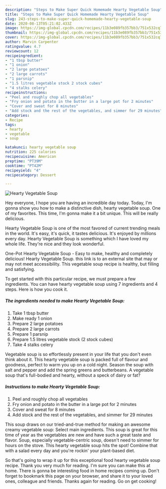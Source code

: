 ```yaml
---
description: "Steps to Make Super Quick Homemade Hearty Vegetable Soup"
title: "Steps to Make Super Quick Homemade Hearty Vegetable Soup"
slug: 243-steps-to-make-super-quick-homemade-hearty-vegetable-soup
date: 2020-08-13T05:21:02.433Z
image: https://img-global.cpcdn.com/recipes/11b3e089fb357bb3/751x532cq70/hearty-vegetable-soup-recipe-main-photo.jpg
thumbnail: https://img-global.cpcdn.com/recipes/11b3e089fb357bb3/751x532cq70/hearty-vegetable-soup-recipe-main-photo.jpg
cover: https://img-global.cpcdn.com/recipes/11b3e089fb357bb3/751x532cq70/hearty-vegetable-soup-recipe-main-photo.jpg
author: Marvin Carpenter
ratingvalue: 4.7
reviewcount: 12
recipeingredient:
- "1 tbsp butter"
- "1 onion"
- "2 large potatoes"
- "2 large carrots"
- "1 parsnip"
- "1.5 litres vegetable stock 2 stock cubes"
- "4 stalks celery"
recipeinstructions:
- "Peel and roughly chop all vegetables"
- "Fry onion and potato in the butter in a large pot for 2 minutes"
- "Cover and sweat for 8 minutes"
- "Add stock and the rest of the vegetables, and simmer for 29 minutes"
categories:
- Recipe
tags:
- hearty
- vegetable
- soup

katakunci: hearty vegetable soup 
nutrition: 225 calories
recipecuisine: American
preptime: "PT39M"
cooktime: "PT42M"
recipeyield: "4"
recipecategory: Dessert

---
```



![Hearty Vegetable Soup](https://img-global.cpcdn.com/recipes/11b3e089fb357bb3/751x532cq70/hearty-vegetable-soup-recipe-main-photo.jpg)

Hey everyone, I hope you are having an incredible day today. Today, I'm gonna show you how to make a distinctive dish, hearty vegetable soup. One of my favorites. This time, I'm gonna make it a bit unique. This will be really delicious.

Hearty Vegetable Soup is one of the most favored of current trending meals in the world. It's easy, it's quick, it tastes delicious. It's enjoyed by millions every day. Hearty Vegetable Soup is something which I have loved my whole life. They're nice and they look wonderful.

One-Pot Hearty Vegetable Soup - Easy to make, healthy and completely delicious! Hearty Vegetable Soup. this link is to an external site that may or may not meet accessibility. This vegetable soup recipe is healthy, but filling and satisfying.


To get started with this particular recipe, we must prepare a few ingredients. You can have hearty vegetable soup using 7 ingredients and 4 steps. Here is how you cook it.

<!--inarticleads1-->

##### The ingredients needed to make Hearty Vegetable Soup:

1. Take 1 tbsp butter
1. Make ready 1 onion
1. Prepare 2 large potatoes
1. Prepare 2 large carrots
1. Prepare 1 parsnip
1. Prepare 1.5 litres vegetable stock (2 stock cubes)
1. Take 4 stalks celery


Vegetable soup is so effortlessly present in your life that you don&#39;t even think about it. This hearty vegetable soup is packed full of flavour and goodness, perfect to warm you up on a cold night. Season the soup with salt and pepper and add the spring greens and butterbeans. A vegetable soup that&#39;s full-bodied and hearty, without a speck of dairy or fat? 

<!--inarticleads2-->

##### Instructions to make Hearty Vegetable Soup:

1. Peel and roughly chop all vegetables
1. Fry onion and potato in the butter in a large pot for 2 minutes
1. Cover and sweat for 8 minutes
1. Add stock and the rest of the vegetables, and simmer for 29 minutes


This soup draws on our tried-and-true method for making an awesome creamy vegetable soup: Select main ingredients. This soup is great for this time of year as the vegetables are new and have such a great taste and flavor. Soup, especially vegetable-centric soup, doesn&#39;t need to simmer for hours on the stove. This hearty vegetable soup hits the spot! Combine that with a salad every day and you&#39;re rockin&#39; your plant-based diet. 

So that's going to wrap it up for this exceptional food hearty vegetable soup recipe. Thank you very much for reading. I'm sure you can make this at home. There is gonna be interesting food in home recipes coming up. Don't forget to bookmark this page on your browser, and share it to your loved ones, colleague and friends. Thanks again for reading. Go on get cooking!
